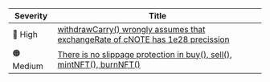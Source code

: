| Severity          | Title  |
| --------          | -----  |
| :red_circle: High | [withdrawCarry() wrongly assumes that exchangeRate of cNOTE has 1e28 precission](https://github.com/code-423n4/2023-11-canto-findings/issues/227) |
| :orange_circle: Medium | [There is no slippage protection in buy(), sell(), mintNFT(), burnNFT()](https://github.com/code-423n4/2023-11-canto-findings/issues/269) |
